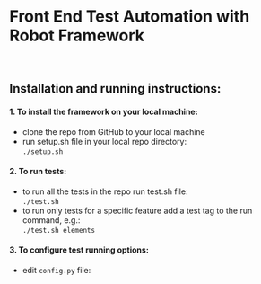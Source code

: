 # Front End Test Automation with Robot Framework
<br/>

## Installation and running instructions:
#### 1. To install the framework on your local machine:
- clone the repo from GitHub to your local machine
- run setup.sh file in your local repo directory:<br/>
`./setup.sh`<br/>
#### 2. To run tests:
- to run all the tests in the repo run test.sh file:<br/>
`./test.sh`
- to run only tests for a specific feature add a test tag to the run command, e.g.:<br/>
`./test.sh elements`
#### 3. To configure test running options:
- edit `config.py` file:<br/>


